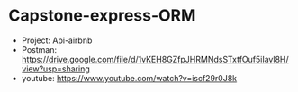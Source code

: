 # Capstone-express-ORM
+ Project: Api-airbnb
+ Postman: https://drive.google.com/file/d/1vKEH8GZfpJHRMNdsSTxtfOuf5iIavl8H/view?usp=sharing
+ youtube: https://www.youtube.com/watch?v=iscf29r0J8k
